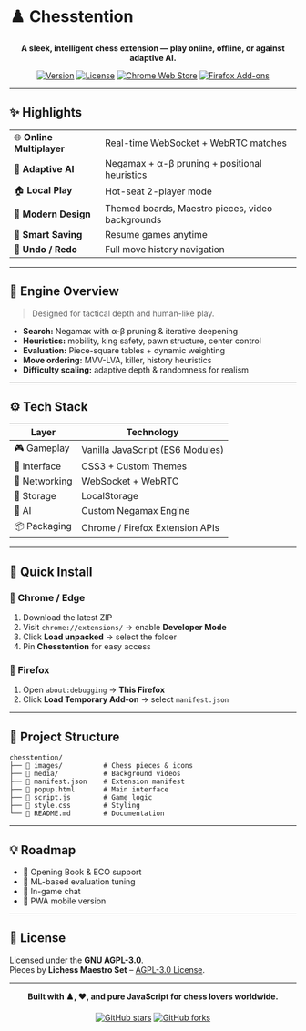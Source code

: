 # ♟️ Chesstention

<div align="center">

**A sleek, intelligent chess extension — play online, offline, or against adaptive AI.**

[![Version](https://img.shields.io/badge/version-1.0.0-blue.svg)](https://github.com/MatinHoseiny/ChesstentionOnline)
[![License](https://img.shields.io/badge/license-AGPL--3.0-orange.svg)](LICENSE)
[![Chrome Web Store](https://img.shields.io/badge/Chrome-Extension-green.svg)](https://chrome.google.com/webstore)
[![Firefox Add-ons](https://img.shields.io/badge/Firefox-Add--on-orange.svg)](https://addons.mozilla.org)

</div>

---

## ✨ Highlights

| | |
|:--|:--|
| 🌐 **Online Multiplayer** | Real-time WebSocket + WebRTC matches |
| 🤖 **Adaptive AI** | Negamax + α-β pruning + positional heuristics |
| 🏠 **Local Play** | Hot-seat 2-player mode |
| 🎨 **Modern Design** | Themed boards, Maestro pieces, video backgrounds |
| 💾 **Smart Saving** | Resume games anytime |
| 🔄 **Undo / Redo** | Full move history navigation |

---

## 🧠 Engine Overview

> Designed for tactical depth and human-like play.

- **Search:** Negamax with α-β pruning & iterative deepening  
- **Heuristics:** mobility, king safety, pawn structure, center control  
- **Evaluation:** Piece-square tables + dynamic weighting  
- **Move ordering:** MVV-LVA, killer, history heuristics  
- **Difficulty scaling:** adaptive depth & randomness for realism  

---

## ⚙️ Tech Stack

| Layer | Technology |
|-------|-------------|
| 🎮 Gameplay | Vanilla JavaScript (ES6 Modules) |
| 🧩 Interface | CSS3 + Custom Themes |
| 🔗 Networking | WebSocket + WebRTC |
| 💾 Storage | LocalStorage |
| 🧠 AI | Custom Negamax Engine |
| 📦 Packaging | Chrome / Firefox Extension APIs |

---

## 🚀 Quick Install

### 🧩 Chrome / Edge
1. Download the latest ZIP  
2. Visit `chrome://extensions/` → enable **Developer Mode**  
3. Click **Load unpacked** → select the folder  
4. Pin **Chesstention** for easy access  

### 🦊 Firefox
1. Open `about:debugging` → **This Firefox**  
2. Click **Load Temporary Add-on** → select `manifest.json`

---

## 🧱 Project Structure





```
chesstention/
├── 📁 images/          # Chess pieces & icons
├── 📁 media/           # Background videos
├── 📄 manifest.json    # Extension manifest
├── 📄 popup.html       # Main interface
├── 📄 script.js        # Game logic
├── 📄 style.css        # Styling
└── 📄 README.md        # Documentation
```


---

## 💡 Roadmap

- 📘 Opening Book & ECO support  
- 🧠 ML-based evaluation tuning  
- 💬 In-game chat  
- 📱 PWA mobile version  

---

## 📜 License

Licensed under the **GNU AGPL-3.0**.  
Pieces by **Lichess Maestro Set** – [AGPL-3.0 License](https://github.com/lichess-org/lila/tree/master/public/piece/maestro).

---

<div align="center">

**Built with ♟️, ❤️, and pure JavaScript for chess lovers worldwide.**

[![GitHub stars](https://img.shields.io/github/stars/MatinHoseiny/ChesstentionOnline?style=social)](https://github.com/MatinHoseiny/ChesstentionOnline)
[![GitHub forks](https://img.shields.io/github/forks/MatinHoseiny/ChesstentionOnline?style=social)](https://github.com/MatinHoseiny/ChesstentionOnline)

</div>

